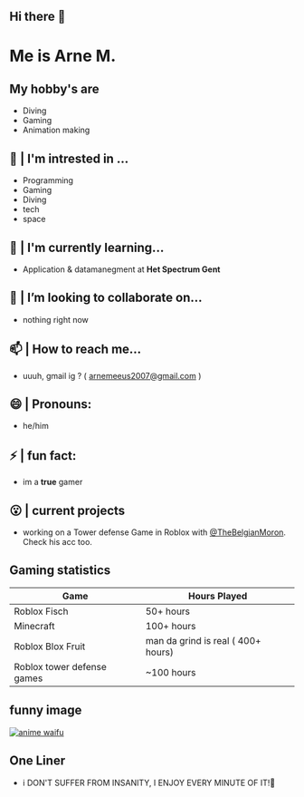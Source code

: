 ## Hi there 👋

# Me is Arne M. #




## My hobby's are

- Diving
- Gaming
- Animation making

## 🤯 | I'm intrested in ...

- Programming
- Gaming
- Diving
- tech
- space

## 🌱 | I'm currently learning...

- Application & datamanegment at **Het Spectrum Gent**

## 🫨 | I’m looking to collaborate on...

- nothing right now

## 📫 | How to reach me...

- uuuh, gmail ig ? ( arnemeeus2007@gmail.com )

## 😄 | Pronouns:

- he/him

## ⚡  | fun fact:

- im a **true** gamer

## 😮‍ | current projects

- working on a Tower defense Game in Roblox with [@TheBelgianMoron](https://github.com/TheBelgianMoron). Check his acc too.

## Gaming statistics

| Game | Hours Played|
|------|-------------|
| Roblox Fisch | 50+ hours |
| Minecraft | 100+ hours |
| Roblox Blox Fruit | man da grind is real ( 400+ hours)|
| Roblox tower defense games | ~100 hours |

## funny image
[![anime waifu](https://encrypted-tbn0.gstatic.com/images?q=tbn:ANd9GcRzLUCK_ZEGSjIryD3EuhR9xZIvjivhc25YJQ&s)](https://media.tenor.com/QA6mPKs100UAAAAM/caught-in.gif)

## One Liner

- i DON'T SUFFER FROM INSANITY, I ENJOY EVERY MINUTE OF IT!🫠